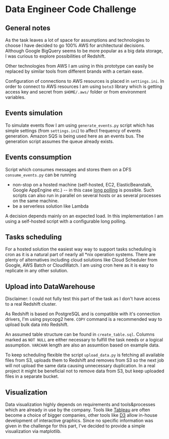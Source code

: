 # Data Engineer Code Challenge

## General notes

As the task leaves a lot of space for assumptions and technologies to choose I have  decided to go 100% AWS for architectural decisions.
Although Google BigQuery seems to be more popular as a big data storage, I was curious to explore possibilities of Redshift. 

Other technologies from AWS I am using in this prototype can easily be replaced by similar tools from different brands with a certain ease.

Configuration of connections to AWS resources is placed in `settings.ini`. 
In order to connect to AWS resources I am using `boto3` library which is getting access key and secret from `$HOME/.aws/` folder or 
from environment variables.


## Events simulation

To simulate events flow I am using `generate_events.py` script which has simple settings (from `settings.ini`) to affect frequency of events generation.
Amazon SQS is being used here as an events bus. The generation script assumes the queue already exists.
   

## Events consumption
 
Script which consumes messages and stores them on a DFS `consume_events.py` can be running 
* non-stop on a hosted machine (self-hosted, EC2, ElasticBeanstalk, Google AppEngine etc.) -- in this case 
  [long polling](https://docs.aws.amazon.com/AWSSimpleQueueService/latest/SQSDeveloperGuide/sqs-long-polling.html) is possible. 
  Such scripts can also run in parallel on several hosts or as several processes on the same machine. 
* be a serverless solution like Lambda 

A decision depends mainly on an expected load. In this implementation I am using a self-hosted script with a configurable 
long polling. 


## Tasks scheduling

For a hosted solution the easiest way way to support tasks scheduling is cron as it is a natural part of nearly all *nix operation systems. 
There are plenty of alternatives including cloud solutions like Cloud Scheduler from Google, AWS Batch or CloudWatch.
I am using cron here as it is easy to replicate in any other solution. 


## Upload into DataWarehouse

Disclaimer: I could not fully test this part of the task as I don't have access to a real Redshift cluster. 

As Redshift is based on PostgreSQL and is compatible with it's connection drivers, I'm using psycopg2 here.
`COPY` command is a recommended way to upload bulk data into Redshift.

An assumed table structure can be found in `create_table.sql`. Columns marked as `NOT NULL` are either necessary to
fulfill the task needs or a logical assumption. `VARCHAR` length are also an assumtion based on example data.

To keep scheduling flexible the script `upload_data.py` is fetching all available files from S3, uploads them to Redshift
and removes from S3 so the next job will not upload the same data causing unnecessary duplication. In a real project
it might be beneficial not to remove data from S3, but keep uploaded files in a separate bucket.
 


## Visualization

Data visualization highly depends on requirements and tools&processes which are already in use by the company. 
Tools like [Tableau](https://www.tableau.com/) are often become a choice of bigger companies, other tools like [D3](https://d3js.org/) allow in-house development of interactive graphics.
Since no specific information was given in the challenge for this part, I've decided to provide a simple visualization via matplotlib.
